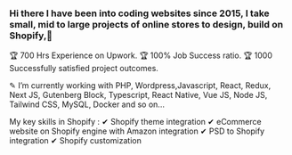 ### Hi there I have been into coding websites since 2015, I take small, mid to large projects of online stores to design, build on Shopify,👋
🏆 700 Hrs Experience on Upwork.
🏆 100% Job Success ratio.
🏆 1000 Successfully satisfied project outcomes.

✎   I’m currently working with PHP, Wordpress,Javascript, React, Redux, Next JS, Gutenberg Block, Typescript, React Native, Vue JS, Node JS, Tailwind CSS, MySQL, Docker and so on...


My key skills in Shopify :
✔ Shopify theme integration
✔ eCommerce website on Shopify engine with Amazon integration
✔ PSD to Shopify integration
✔ Shopify customization
<!--
**dharti-tejani/dharti-tejani** is a ✨ _special_ ✨ repository because its `README.md` (this file) appears on your GitHub profile.

Here are some ideas to get you started:

- 🔭 I’m currently working on ...
- 🌱 I’m currently learning ...
- 👯 I’m looking to collaborate on ...
- 🤔 I’m looking for help with ...
- 💬 Ask me about ...
- 📫 How to reach me: ...
- 😄 Pronouns: ...
- ⚡ Fun fact: ...
-->
